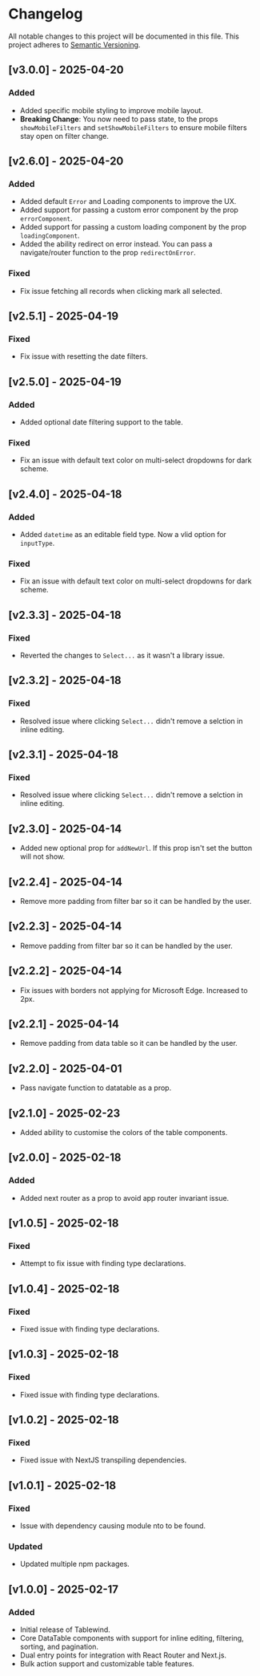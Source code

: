 # Changelog

All notable changes to this project will be documented in this file. This project adheres to [Semantic Versioning](https://semver.org/spec/v2.0.0.html).

## [v3.0.0] - 2025-04-20

### Added

- Added specific mobile styling to improve mobile layout.
- **Breaking Change**: You now need to pass state, to the props `showMobileFilters` and `setShowMobileFilters` to ensure mobile filters stay open on filter change.

## [v2.6.0] - 2025-04-20

### Added

- Added default `Error` and Loading components to improve the UX.
- Added support for passing a custom error component by the prop `errorComponent`.
- Added support for passing a custom loading component by the prop `loadingComponent`.
- Added the ability redirect on error instead. You can pass a navigate/router function to the prop `redirectOnError`.

### Fixed

- Fix issue fetching all records when clicking mark all selected.

## [v2.5.1] - 2025-04-19

### Fixed

- Fix issue with resetting the date filters.

## [v2.5.0] - 2025-04-19

### Added

- Added optional date filtering support to the table.

### Fixed

- Fix an issue with default text color on multi-select dropdowns for dark scheme.

## [v2.4.0] - 2025-04-18

### Added

- Added `datetime` as an editable field type. Now a vlid option for `inputType`.

### Fixed

- Fix an issue with default text color on multi-select dropdowns for dark scheme.

## [v2.3.3] - 2025-04-18

### Fixed

- Reverted the changes to `Select...` as it wasn't a library issue.

## [v2.3.2] - 2025-04-18

### Fixed

- Resolved issue where clicking `Select...` didn't remove a selction in inline editing.

## [v2.3.1] - 2025-04-18

### Fixed

- Resolved issue where clicking `Select...` didn't remove a selction in inline editing.

## [v2.3.0] - 2025-04-14

- Added new optional prop for `addNewUrl`. If this prop isn't set the button will not show.

## [v2.2.4] - 2025-04-14

- Remove more padding from filter bar so it can be handled by the user.

## [v2.2.3] - 2025-04-14

- Remove padding from filter bar so it can be handled by the user.

## [v2.2.2] - 2025-04-14

- Fix issues with borders not applying for Microsoft Edge. Increased to 2px.

## [v2.2.1] - 2025-04-14

- Remove padding from data table so it can be handled by the user.

## [v2.2.0] - 2025-04-01

- Pass navigate function to datatable as a prop.

## [v2.1.0] - 2025-02-23

- Added ability to customise the colors of the table components.

## [v2.0.0] - 2025-02-18

### Added

- Added next router as a prop to avoid app router invariant issue.

## [v1.0.5] - 2025-02-18

### Fixed

- Attempt to fix issue with finding type declarations.

## [v1.0.4] - 2025-02-18

### Fixed

- Fixed issue with finding type declarations.

## [v1.0.3] - 2025-02-18

### Fixed

- Fixed issue with finding type declarations.

## [v1.0.2] - 2025-02-18

### Fixed

- Fixed issue with NextJS transpiling dependencies.

## [v1.0.1] - 2025-02-18

### Fixed

- Issue with dependency causing module nto to be found.

### Updated

- Updated multiple npm packages.

## [v1.0.0] - 2025-02-17

### Added

- Initial release of Tablewind.
- Core DataTable components with support for inline editing, filtering, sorting, and pagination.
- Dual entry points for integration with React Router and Next.js.
- Bulk action support and customizable table features.
